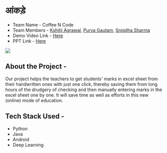 # आंकड़े

*   Team Name - Coffee N Code
*   Team Members - <a href="https://github.com/syn2k"> Kshitij Agrawal</a>, <a href="https://github.com/purvag15"> Purva Gautam</a>, <a href="https://github.com/Snigdha-Sharma">Snigdha Sharma</a>
*   Demo Video Link - <a href="https://drive.google.com/file/d/1q2GDLELcYx5V-fftGyVGewObGc2DKtha/view?usp=sharing">Here</a>
*   PPT Link - <a href="https://drive.google.com/drive/folders/1xilBsbLMDa7U5f8U4W_TljWn_bLmqj8z?usp=sharing">Here</a>


<img src="https://github.com/syn2k/Hack36/blob/main/Made-at-Hack-36.png"></img>



## About the Project -
Our project helps the teachers to get students' marks in excel sheet from their handwritten ones with just one click, thereby saving them from long hours of the drudgery of checking and then manually entering marks in the excel sheet one by one. It will save time as well as efforts in this new (online) mode of education.


## Tech Stack Used -

*   Python
*   Java
*   Android
*   Deep Learning
